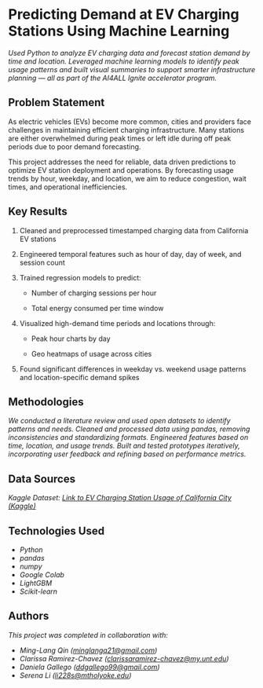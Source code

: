 # Predicting Demand at EV Charging Stations Using Machine Learning

*Used Python to analyze EV charging data and forecast station demand by time and location. Leveraged machine learning models to identify peak usage patterns and built visual summaries to support smarter infrastructure planning — all as part of the AI4ALL Ignite accelerator program.*


## Problem Statement
As electric vehicles (EVs) become more common, cities and providers face challenges in maintaining efficient charging infrastructure. Many stations are either overwhelmed during peak times or left idle during off peak periods due to poor demand forecasting.

This project addresses the need for reliable, data driven predictions to optimize EV station deployment and operations. By forecasting usage trends by hour, weekday, and location, we aim to reduce congestion, wait times, and operational inefficiencies. 

## Key Results <!--- do not change this line -->

1. Cleaned and preprocessed timestamped charging data from California EV stations

2. Engineered temporal features such as hour of day, day of week, and session count

3. Trained regression models to predict:

   * Number of charging sessions per hour

   * Total energy consumed per time window

4. Visualized high-demand time periods and locations through:

   * Peak hour charts by day

   * Geo heatmaps of usage across cities

5. Found significant differences in weekday vs. weekend usage patterns and location-specific demand spikes




## Methodologies 

*We conducted a literature review and used open datasets to identify patterns and needs. Cleaned and processed data using pandas, removing inconsistencies and standardizing formats. Engineered features based on time, location, and usage trends. Built and tested prototypes iteratively, incorporating user feedback and refining based on performance metrics.*


## Data Sources <!--- do not change this line -->

*Kaggle Dataset: [Link to EV Charging Station Usage of California City (Kaggle)](https://www.kaggle.com/datasets/venkatsairo4899/ev-charging-station-usage-of-california-city)*

## Technologies Used <!--- do not change this line -->

- *Python*
- *pandas*
- *numpy*
- *Google Colab*
- *LightGBM*
- *Scikit-learn*


## Authors <!--- do not change this line -->
*This project was completed in collaboration with:*

- *Ming-Lang Qin ([minglangq21@gmail.com](mailto:minglangq21@gmail.com))*
- *Clarissa Ramirez-Chavez  ([clarissaramirez-chavez@my.unt.edu](mailto:clarissaramirez-chavez@my.unt.edu))*
- *Daniela Gallego ([ddgallego99@gmail.com](mailto:ddgallego@gmail.com))*
- *Serena Li ([li228s@mtholyoke.edu](mailto:li228s@mtholyoke.edu))*
